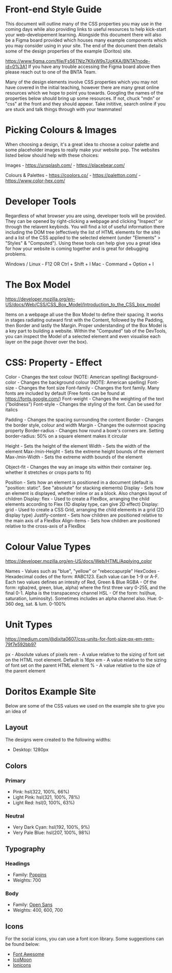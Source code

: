 # Front-end Style Guide

This document will outline many of the CSS properties you may use in the coming days while also providing links to useful resources to help kick-start your web-developement learning. Alongside this document there will also be a Figma board provided which houses many example components which you may consider using in your site. The end of the document then details some of the design properties of the example (Doritos) site.

https://www.figma.com/file/Fs56TNlz7KIIxW9s7JoKKA/BNTA?node-id=0%3A1
If you have any trouble accessing the Figma board above then please reach out to one of the BNTA Team.

Many of the design elements involve CSS properties which you may not have covered in the initial teaching, however there are many great online resources which we hope to point you towards. Googling the names of the properties below should bring up some resources. If not, chuck "mdn" or "css" at the front and they should appear. Take inititive, search online if you are stuck and talk things through with your teammates!

# Picking Colours & Images

When choosing a design, it's a great idea to choose a colour palette and some placeholder images to really make your website pop. The websites listed below should help with these choices:

Images              - https://unsplash.com/
                    - https://placebear.com/

Colours & Palettes  - https://coolors.co/
                    - https://paletton.com/
                    - https://www.color-hex.com/
                    
# Developer Tools

Regardless of what browser you are using, developer tools will be provided. They can be opened by right-clicking a webpage and clicking "Inspect" or through the relavent keybinds. You will find a lot of useful information there including the DOM tree (effectively the list of HTML elements for the site) and a list of the CSS applied to the selected element (under "Elements" > "Styles" & "Computed"). Using these tools can help give you a great idea for how your website is coming together and is great for debugging problems.

Windows / Linux     - F12 OR Ctrl + Shift + I
Mac                 - Command + Option + I

# The Box Model
https://developer.mozilla.org/en-US/docs/Web/CSS/CSS_Box_Model/Introduction_to_the_CSS_box_model

Items on a webpage all use the Box Model to define their spacing. It works in stages radiating outward first with the Content, followed by the Padding, then Border and lastly the Margin. Proper understanding of the Box Model is a key part to building a website. Within the "Computed" tab of the DevTools, you can inspect the Model of a selected element and even visualise each layer on the page (hover over the box).

# CSS: Property - Effect

Color               - Changes the text colour (NOTE: American spelling)
Background-color    - Changes the background colour (NOTE: American spelling)
Font-size           - Changes the font size
Font-family         - Changes the font family. Many fonts are included by default (Free fonts can be found at https://fonts.google.com/)
Font-weight         - Changes the weighting of the text ("boldness")
Font-style          - Changes the styling of the font. Can be used for italics

Padding             - Changes the spacing surrounding the content
Border              - Changes the border style, colour and width
Margin              - Changes the outermost spacing property
Border-radius       - Changes how round a boxe's corners are. Setting border-radius: 50% on a square element makes it circular

Height              - Sets the height of the element
Width               - Sets the width of the element
Max-/min-Height     - Sets the extreme height bounds of the element
Max-/min-Width      - Sets the extreme width bounds of the element

Object-fit          - Changes the way an image sits within their container (eg. whether it stretches or crops parts to fit)

Position            - Sets how an element is positioned in a document (default is "position: static". See "absolute" for stacking elements)
Display             - Sets how an element is displayed, whether inline or as a block. Also changes layout of children
Display: flex       - Used to create a FlexBox, arranging the child elements according to Flex (1D display type, can give 2D effect)
Display: grid       - Used to create a CSS Grid, arranging the child elements in a grid (2D display type)
Justify-content     - Sets how children are positioned relative to the main axis of a FlexBox
Align-items         - Sets how children are positioned relative to the cross-axis of a FlexBox

# Colour Value Types
https://developer.mozilla.org/en-US/docs/Web/HTML/Applying_color

Names               - Values such as "blue", "yellow" or "rebeccapurple"
HexCodes            - Hexadecimal codes of the form: #ABC123. Each value can be 1-9 or A-F. Each two values defines an intesity of Red, Green & Blue
RGBA                - Of the form: rgba(red, green, blue, alpha) where the first three vary 0-255, and the final 0-1. Alpha is the transpacency channel
HSL                 - Of the form: hsl(hue, saturation, luminosity). Sometimes includes an alpha channel also. Hue: 0-360 deg, sat. & lum. 0-100%

# Unit Types
https://medium.com/@dixita0607/css-units-for-font-size-px-em-rem-79f7e592bb97

px                  - Absolute values of pixels
rem                 - A value relative to the sizing of font set on the HTML root element. Default is 16px
em                  - A value relative to the sizing of font set on the parent HTML element
%                   - A value relative to the size of the parent element

# Doritos Example Site
Below are some of the CSS values we used on the example site to give you an idea of 

## Layout

The designs were created to the following widths:

- Desktop: 1280px

## Colors

### Primary

- Pink: hsl(322, 100%, 66%)
- Light Pink: hsl(321, 100%, 78%)
- Light Red: hsl(0, 100%, 63%)

### Neutral

- Very Dark Cyan: hsl(192, 100%, 9%)
- Very Pale Blue: hsl(207, 100%, 98%)

## Typography

### Headings

- Family: [Poppins](https://fonts.google.com/specimen/Poppins)
- Weights: 700

### Body

- Family: [Open Sans](https://fonts.google.com/specimen/Open+Sans)
- Weights: 400, 600, 700

## Icons

For the social icons, you can use a font icon library. Some suggestions can be found below:

- [Font Awesome](https://fontawesome.com/)
- [IcoMoon](https://icomoon.io/)
- [Ionicons](https://ionicons.com/)